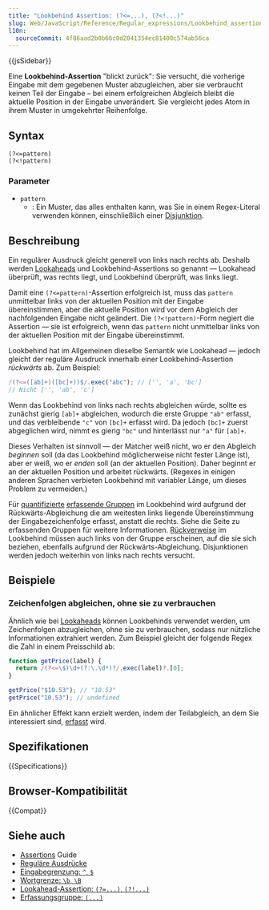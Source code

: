 ```yaml
---
title: "Lookbehind Assertion: (?<=...), (?<!...)"
slug: Web/JavaScript/Reference/Regular_expressions/Lookbehind_assertion
l10n:
  sourceCommit: 4f86aad2b0b66c0d2041354ec81400c574ab56ca
---
```


{{jsSidebar}}

Eine **Lookbehind-Assertion** "blickt zurück": Sie versucht, die vorherige Eingabe mit dem gegebenen Muster abzugleichen, aber sie verbraucht keinen Teil der Eingabe – bei einem erfolgreichen Abgleich bleibt die aktuelle Position in der Eingabe unverändert. Sie vergleicht jedes Atom in ihrem Muster in umgekehrter Reihenfolge.

## Syntax

```regex
(?<=pattern)
(?<!pattern)
```

### Parameter

- `pattern`
  - : Ein Muster, das alles enthalten kann, was Sie in einem Regex-Literal verwenden können, einschließlich einer [Disjunktion](/de/docs/Web/JavaScript/Reference/Regular_expressions/Disjunction).

## Beschreibung

Ein regulärer Ausdruck gleicht generell von links nach rechts ab. Deshalb werden [Lookaheads](/de/docs/Web/JavaScript/Reference/Regular_expressions/Lookahead_assertion) und Lookbehind-Assertions so genannt — Lookahead überprüft, was rechts liegt, und Lookbehind überprüft, was links liegt.

Damit eine `(?<=pattern)`-Assertion erfolgreich ist, muss das `pattern` unmittelbar links von der aktuellen Position mit der Eingabe übereinstimmen, aber die aktuelle Position wird vor dem Abgleich der nachfolgenden Eingabe nicht geändert. Die `(?<!pattern)`-Form negiert die Assertion — sie ist erfolgreich, wenn das `pattern` nicht unmittelbar links von der aktuellen Position mit der Eingabe übereinstimmt.

Lookbehind hat im Allgemeinen dieselbe Semantik wie Lookahead — jedoch gleicht der reguläre Ausdruck innerhalb einer Lookbehind-Assertion _rückwärts_ ab. Zum Beispiel:

```js
/(?<=([ab]+)([bc]+))$/.exec("abc"); // ['', 'a', 'bc']
// Nicht ['', 'ab', 'c']
```

Wenn das Lookbehind von links nach rechts abgleichen würde, sollte es zunächst gierig `[ab]+` abgleichen, wodurch die erste Gruppe `"ab"` erfasst, und das verbleibende `"c"` von `[bc]+` erfasst wird. Da jedoch `[bc]+` zuerst abgeglichen wird, nimmt es gierig `"bc"` und hinterlässt nur `"a"` für `[ab]+`.

Dieses Verhalten ist sinnvoll — der Matcher weiß nicht, wo er den Abgleich _beginnen_ soll (da das Lookbehind möglicherweise nicht fester Länge ist), aber er weiß, wo er _enden_ soll (an der aktuellen Position). Daher beginnt er an der aktuellen Position und arbeitet rückwärts. (Regexes in einigen anderen Sprachen verbieten Lookbehind mit variabler Länge, um dieses Problem zu vermeiden.)

Für [quantifizierte](/de/docs/Web/JavaScript/Reference/Regular_expressions/Quantifier) [erfassende Gruppen](/de/docs/Web/JavaScript/Reference/Regular_expressions/Capturing_group) im Lookbehind wird aufgrund der Rückwärts-Abgleichung die am weitesten links liegende Übereinstimmung der Eingabezeichenfolge erfasst, anstatt die rechts. Siehe die Seite zu erfassenden Gruppen für weitere Informationen. [Rückverweise](/de/docs/Web/JavaScript/Reference/Regular_expressions/Backreference) im Lookbehind müssen auch links von der Gruppe erscheinen, auf die sie sich beziehen, ebenfalls aufgrund der Rückwärts-Abgleichung. Disjunktionen werden jedoch weiterhin von links nach rechts versucht.

## Beispiele

### Zeichenfolgen abgleichen, ohne sie zu verbrauchen

Ähnlich wie bei [Lookaheads](/de/docs/Web/JavaScript/Reference/Regular_expressions/Lookahead_assertion#matching_strings_without_consuming_them) können Lookbehinds verwendet werden, um Zeichenfolgen abzugleichen, ohne sie zu verbrauchen, sodass nur nützliche Informationen extrahiert werden. Zum Beispiel gleicht der folgende Regex die Zahl in einem Preisschild ab:

```js
function getPrice(label) {
  return /(?<=\$)\d+(?:\.\d*)?/.exec(label)?.[0];
}

getPrice("$10.53"); // "10.53"
getPrice("10.53"); // undefined
```

Ein ähnlicher Effekt kann erzielt werden, indem der Teilabgleich, an dem Sie interessiert sind, [erfasst](/de/docs/Web/JavaScript/Reference/Regular_expressions/Capturing_group) wird.

## Spezifikationen

{{Specifications}}

## Browser-Kompatibilität

{{Compat}}

## Siehe auch

- [Assertions](/de/docs/Web/JavaScript/Guide/Regular_expressions/Assertions) Guide
- [Reguläre Ausdrücke](/de/docs/Web/JavaScript/Reference/Regular_expressions)
- [Eingabegrenzung: `^`, `$`](/de/docs/Web/JavaScript/Reference/Regular_expressions/Input_boundary_assertion)
- [Wortgrenze: `\b`, `\B`](/de/docs/Web/JavaScript/Reference/Regular_expressions/Word_boundary_assertion)
- [Lookahead-Assertion: `(?=...)`, `(?!...)`](/de/docs/Web/JavaScript/Reference/Regular_expressions/Lookahead_assertion)
- [Erfassungsgruppe: `(...)`](/de/docs/Web/JavaScript/Reference/Regular_expressions/Capturing_group)
